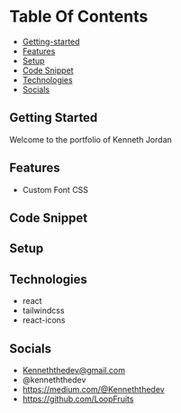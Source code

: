 # Table Of Contents
  * [Getting-started](#getting-started)
  * [Features](#features)
  * [Setup](#setup)
  * [Code Snippet](#code-snippet)
  * [Technologies](#technologies)
  * [Socials](#socials)



## Getting Started 
Welcome to the portfolio of Kenneth Jordan

## Features
* Custom Font CSS
## Code Snippet

## Setup

## Technologies 
   - react
   - tailwindcss
   - react-icons


   
## Socials

   - Kenneththedev@gmail.com
   - @kenneththedev
   - https://medium.com/@Kenneththedev
   - https://github.com/LoopFruits
